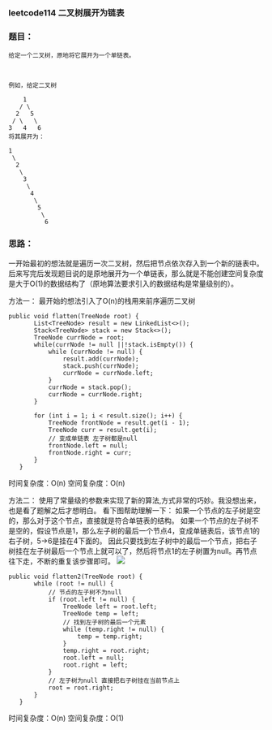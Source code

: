 ### leetcode114 二叉树展开为链表

### 题目：
```
给定一个二叉树，原地将它展开为一个单链表。

 

例如，给定二叉树

    1
   / \
  2   5
 / \   \
3   4   6
将其展开为：

1
 \
  2
   \
    3
     \
      4
       \
        5
         \
          6
```

### 思路：
一开始最初的想法就是遍历一次二叉树，然后把节点依次存入到一个新的链表中。后来写完后发现题目说的是原地展开为一个单链表，那么就是不能创建空间复杂度是大于O(1)的数据结构了（原地算法要求引入的数据结构是常量级别的）。

方法一：
最开始的想法引入了O(n)的栈用来前序遍历二叉树
```
public void flatten(TreeNode root) {
       List<TreeNode> result = new LinkedList<>();
       Stack<TreeNode> stack = new Stack<>();
       TreeNode currNode = root;
       while(currNode != null ||!stack.isEmpty()) {
           while (currNode != null) {
               result.add(currNode);
               stack.push(currNode);
               currNode = currNode.left;
           }
           currNode = stack.pop();
           currNode = currNode.right;
       }

       for (int i = 1; i < result.size(); i++) {
           TreeNode frontNode = result.get(i - 1);
           TreeNode curr = result.get(i);
           // 变成单链表 左子树都是null
           frontNode.left = null;
           frontNode.right = curr;
       }
   }
```
时间复杂度：O(n)
空间复杂度：O(n)


方法二：
使用了常量级的参数来实现了新的算法,方式非常的巧妙。我没想出来，也是看了题解之后才想明白。
看下图帮助理解一下：
如果一个节点的左子树是空的，那么对于这个节点，直接就是符合单链表的结构。
如果一个节点的左子树不是空的，假设节点是1，那么左子树的最后一个节点4，变成单链表后，该节点1的右子树，5->6是挂在4下面的。
因此只要找到左子树中的最后一个节点，把右子树挂在左子树最后一个节点上就可以了，然后将节点1的左子树置为null。再节点往下走，不断的重复该步骤即可。
![](http://wxwwt-oss.oss-cn-hangzhou.aliyuncs.com/article_picture/%E7%AE%97%E6%B3%95%E4%B8%8E%E6%95%B0%E6%8D%AE%E7%BB%93%E6%9E%84/%E8%8A%82%E7%82%B9%E5%9B%BE%E5%83%8F.png)
```
public void flatten2(TreeNode root) {
       while (root != null) {
           // 节点的左子树不为null
           if (root.left != null) {
               TreeNode left = root.left;
               TreeNode temp = left;
               // 找到左子树的最后一个元素
               while (temp.right != null) {
                   temp = temp.right;
               }
               temp.right = root.right;
               root.left = null;
               root.right = left;
           }
           // 左子树为null 直接把右子树挂在当前节点上
           root = root.right;
       }
   }
```
时间复杂度：O(n)
空间复杂度：O(1)
